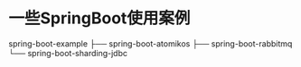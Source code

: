 # 一些SpringBoot使用案例


spring-boot-example
    ├── spring-boot-atomikos
    ├── spring-boot-rabbitmq
    └── spring-boot-sharding-jdbc
